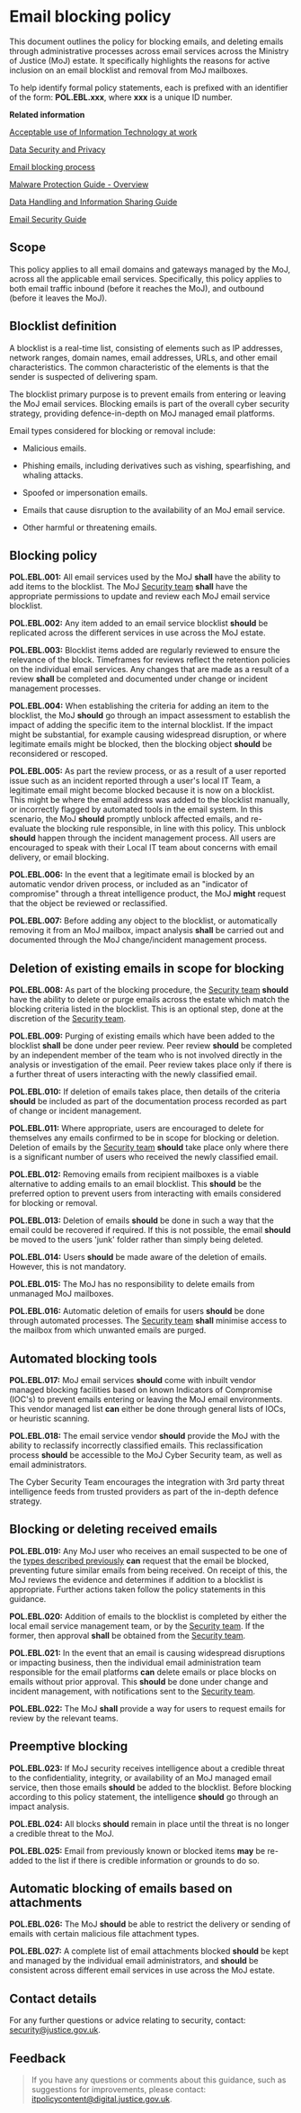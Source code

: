 # Email blocking policy

This document outlines the policy for blocking emails, and deleting emails through administrative processes across email services across the Ministry of Justice \(MoJ\) estate. It specifically highlights the reasons for active inclusion on an email blocklist and removal from MoJ mailboxes.

To help identify formal policy statements, each is prefixed with an identifier of the form: **POL.EBL.xxx**, where **xxx** is a unique ID number.

**Related information**  


[Acceptable use of Information Technology at work](acceptable-use.md)

[Data Security and Privacy](data-security-and-privacy.md)

[Email blocking process](email-blocklist-process.md)

[Malware Protection Guide - Overview](malware-protection-guide-introduction.md)

[Data Handling and Information Sharing Guide](data-handling-and-information-sharing-guide.md)

[Email Security Guide](email-security-guide.md)

## Scope

This policy applies to all email domains and gateways managed by the MoJ, across all the applicable email services. Specifically, this policy applies to both email traffic inbound \(before it reaches the MoJ\), and outbound \(before it leaves the MoJ\).

## Blocklist definition

A blocklist is a real-time list, consisting of elements such as IP addresses, network ranges, domain names, email addresses, URLs, and other email characteristics. The common characteristic of the elements is that the sender is suspected of delivering spam.

The blocklist primary purpose is to prevent emails from entering or leaving the MoJ email services. Blocking emails is part of the overall cyber security strategy, providing defence-in-depth on MoJ managed email platforms.

Email types considered for blocking or removal include:

-   Malicious emails.

-   Phishing emails, including derivatives such as vishing, spearfishing, and whaling attacks.

-   Spoofed or impersonation emails.

-   Emails that cause disruption to the availability of an MoJ email service.

-   Other harmful or threatening emails.


## Blocking policy

**POL.EBL.001:** All email services used by the MoJ **shall** have the ability to add items to the blocklist. The MoJ [Security team](mailto:security@justice.gov.uk) **shall** have the appropriate permissions to update and review each MoJ email service blocklist.

**POL.EBL.002:** Any item added to an email service blocklist **should** be replicated across the different services in use across the MoJ estate.

**POL.EBL.003:** Blocklist items added are regularly reviewed to ensure the relevance of the block. Timeframes for reviews reflect the retention policies on the individual email services. Any changes that are made as a result of a review **shall** be completed and documented under change or incident management processes.

**POL.EBL.004:** When establishing the criteria for adding an item to the blocklist, the MoJ **should** go through an impact assessment to establish the impact of adding the specific item to the internal blocklist. If the impact might be substantial, for example causing widespread disruption, or where legitimate emails might be blocked, then the blocking object **should** be reconsidered or rescoped.

**POL.EBL.005:** As part the review process, or as a result of a user reported issue such as an incident reported through a user's local IT Team, a legitimate email might become blocked because it is now on a blocklist. This might be where the email address was added to the blocklist manually, or incorrectly flagged by automated tools in the email system. In this scenario, the MoJ **should** promptly unblock affected emails, and re-evaluate the blocking rule responsible, in line with this policy. This unblock **should** happen through the incident management process. All users are encouraged to speak with their Local IT team about concerns with email delivery, or email blocking.

**POL.EBL.006:** In the event that a legitimate email is blocked by an automatic vendor driven process, or included as an "indicator of compromise" through a threat intelligence product, the MoJ **might** request that the object be reviewed or reclassified.

**POL.EBL.007:** Before adding any object to the blocklist, or automatically removing it from an MoJ mailbox, impact analysis **shall** be carried out and documented through the MoJ change/incident management process.

## Deletion of existing emails in scope for blocking

**POL.EBL.008:** As part of the blocking procedure, the [Security team](mailto:security@justice.gov.uk) **should** have the ability to delete or purge emails across the estate which match the blocking criteria listed in the blocklist. This is an optional step, done at the discretion of the [Security team](mailto:security@justice.gov.uk).

**POL.EBL.009:** Purging of existing emails which have been added to the blocklist **shall** be done under peer review. Peer review **should** be completed by an independent member of the team who is not involved directly in the analysis or investigation of the email. Peer review takes place only if there is a further threat of users interacting with the newly classified email.

**POL.EBL.010:** If deletion of emails takes place, then details of the criteria **should** be included as part of the documentation process recorded as part of change or incident management.

**POL.EBL.011:** Where appropriate, users are encouraged to delete for themselves any emails confirmed to be in scope for blocking or deletion. Deletion of emails by the [Security team](mailto:security@justice.gov.uk) **should** take place only where there is a significant number of users who received the newly classified email.

**POL.EBL.012:** Removing emails from recipient mailboxes is a viable alternative to adding emails to an email blocklist. This **should** be the preferred option to prevent users from interacting with emails considered for blocking or removal.

**POL.EBL.013:** Deletion of emails **should** be done in such a way that the email could be recovered if required. If this is not possible, the email **should** be moved to the users 'junk' folder rather than simply being deleted.

**POL.EBL.014:** Users **should** be made aware of the deletion of emails. However, this is not mandatory.

**POL.EBL.015:** The MoJ has no responsibility to delete emails from unmanaged MoJ mailboxes.

**POL.EBL.016:** Automatic deletion of emails for users **should** be done through automated processes. The [Security team](mailto:security@justice.gov.uk) **shall** minimise access to the mailbox from which unwanted emails are purged.

## Automated blocking tools

**POL.EBL.017:** MoJ email services **should** come with inbuilt vendor managed blocking facilities based on known Indicators of Compromise \(IOC's\) to prevent emails entering or leaving the MoJ email environments. This vendor managed list **can** either be done through general lists of IOCs, or heuristic scanning.

**POL.EBL.018:** The email service vendor **should** provide the MoJ with the ability to reclassify incorrectly classified emails. This reclassification process **should** be accessible to the MoJ Cyber Security team, as well as email administrators.

The Cyber Security Team encourages the integration with 3rd party threat intelligence feeds from trusted providers as part of the in-depth defence strategy.

## Blocking or deleting received emails

**POL.EBL.019:** Any MoJ user who receives an email suspected to be one of the [types described previously](#blocklist-definition) **can** request that the email be blocked, preventing future similar emails from being received. On receipt of this, the MoJ reviews the evidence and determines if addition to a blocklist is appropriate. Further actions taken follow the policy statements in this guidance.

**POL.EBL.020:** Addition of emails to the blocklist is completed by either the local email service management team, or by the [Security team](mailto:security@justice.gov.uk). If the former, then approval **shall** be obtained from the [Security team](mailto:security@justice.gov.uk).

**POL.EBL.021:** In the event that an email is causing widespread disruptions or impacting business, then the individual email administration team responsible for the email platforms **can** delete emails or place blocks on emails without prior approval. This **should** be done under change and incident management, with notifications sent to the [Security team](mailto:security@justice.gov.uk).

**POL.EBL.022:** The MoJ **shall** provide a way for users to request emails for review by the relevant teams.

## Preemptive blocking

**POL.EBL.023:** If MoJ security receives intelligence about a credible threat to the confidentiality, integrity, or availability of an MoJ managed email service, then those emails **should** be added to the blocklist. Before blocking according to this policy statement, the intelligence **should** go through an impact analysis.

**POL.EBL.024:** All blocks **should** remain in place until the threat is no longer a credible threat to the MoJ.

**POL.EBL.025:** Email from previously known or blocked items **may** be re-added to the list if there is credible information or grounds to do so.

## Automatic blocking of emails based on attachments

**POL.EBL.026:** The MoJ **should** be able to restrict the delivery or sending of emails with certain malicious file attachment types.

**POL.EBL.027:** A complete list of email attachments blocked **should** be kept and managed by the individual email administrators, and **should** be consistent across different email services in use across the MoJ estate.

## Contact details

For any further questions or advice relating to security, contact: [security@justice.gov.uk](mailto:security@justice.gov.uk).

## Feedback

> If you have any questions or comments about this guidance, such as suggestions for improvements, please contact: [itpolicycontent@digital.justice.gov.uk](mailto:itpolicycontent@digital.justice.gov.uk).

